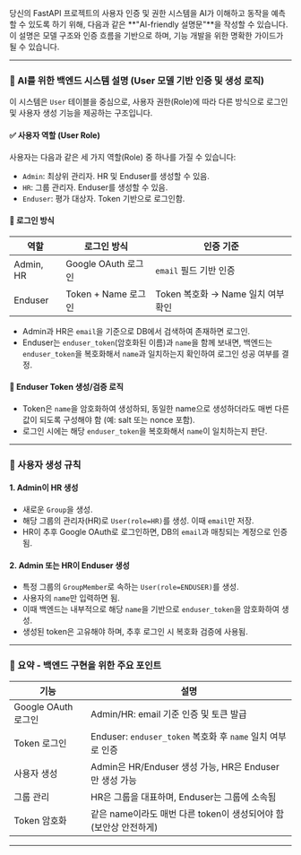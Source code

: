 당신의 FastAPI 프로젝트의 사용자 인증 및 권한 시스템을 AI가 이해하고 동작을 예측할 수 있도록 하기 위해, 다음과 같은 \*\*"AI-friendly 설명문"\*\*을 작성할 수 있습니다. 이 설명은 모델 구조와 인증 흐름을 기반으로 하며, 기능 개발을 위한 명확한 가이드가 될 수 있습니다.

---

### 🧠 AI를 위한 백엔드 시스템 설명 (User 모델 기반 인증 및 생성 로직)

이 시스템은 `User` 테이블을 중심으로, 사용자 권한(Role)에 따라 다른 방식으로 로그인 및 사용자 생성 기능을 제공하는 구조입니다.

#### ✅ 사용자 역할 (User Role)

사용자는 다음과 같은 세 가지 역할(Role) 중 하나를 가질 수 있습니다:

* `Admin`: 최상위 관리자. HR 및 Enduser를 생성할 수 있음.
* `HR`: 그룹 관리자. Enduser를 생성할 수 있음.
* `Enduser`: 평가 대상자. Token 기반으로 로그인함.

#### 🔐 로그인 방식

| 역할        | 로그인 방식           | 인증 기준                     |
| --------- | ---------------- | ------------------------- |
| Admin, HR | Google OAuth 로그인 | `email` 필드 기반 인증          |
| Enduser   | Token + Name 로그인 | Token 복호화 → Name 일치 여부 확인 |

* Admin과 HR은 `email`을 기준으로 DB에서 검색하여 존재하면 로그인.
* Enduser는 `enduser_token`(암호화된 이름)과 `name`을 함께 보내면, 백엔드는 `enduser_token`을 복호화해서 `name`과 일치하는지 확인하여 로그인 성공 여부를 결정.

#### 🔐 Enduser Token 생성/검증 로직

* Token은 `name`을 암호화하여 생성하되, 동일한 name으로 생성하더라도 매번 다른 값이 되도록 구성해야 함 (예: salt 또는 nonce 포함).
* 로그인 시에는 해당 `enduser_token`을 복호화해서 `name`이 일치하는지 판단.

---

### 👷 사용자 생성 규칙

#### 1. Admin이 HR 생성

* 새로운 `Group`을 생성.
* 해당 그룹의 관리자(HR)로 `User(role=HR)`를 생성. 이때 `email`만 저장.
* HR이 추후 Google OAuth로 로그인하면, DB의 `email`과 매칭되는 계정으로 인증됨.

#### 2. Admin 또는 HR이 Enduser 생성

* 특정 그룹의 `GroupMember`로 속하는 `User(role=ENDUSER)`를 생성.
* 사용자의 `name`만 입력하면 됨.
* 이때 백엔드는 내부적으로 해당 `name`을 기반으로 `enduser_token`을 암호화하여 생성.
* 생성된 token은 고유해야 하며, 추후 로그인 시 복호화 검증에 사용됨.

---

### 📌 요약 - 백엔드 구현을 위한 주요 포인트

| 기능               | 설명                                              |
| ---------------- | ----------------------------------------------- |
| Google OAuth 로그인 | Admin/HR: email 기준 인증 및 토큰 발급                   |
| Token 로그인        | Enduser: `enduser_token` 복호화 후 `name` 일치 여부로 인증 |
| 사용자 생성           | Admin은 HR/Enduser 생성 가능, HR은 Enduser만 생성 가능     |
| 그룹 관리            | HR은 그룹을 대표하며, Enduser는 그룹에 소속됨                  |
| Token 암호화        | 같은 name이라도 매번 다른 token이 생성되어야 함 (보안상 안전하게)      |

---